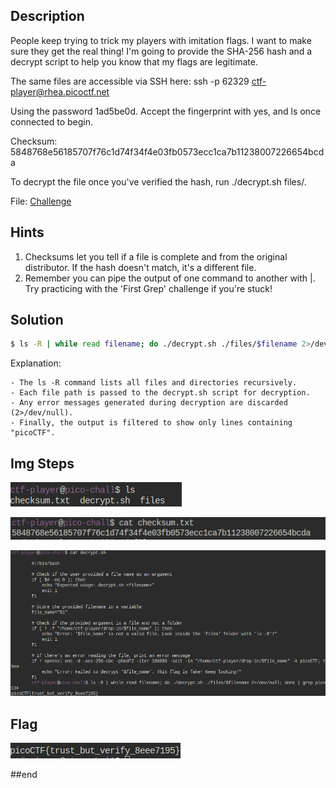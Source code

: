 ## Description
People keep trying to trick my players with imitation flags. I want to make sure they get the real thing! I'm going to provide the SHA-256 hash and a decrypt script to help you know that my flags are legitimate.

The same files are accessible via SSH here:
ssh -p 62329 ctf-player@rhea.picoctf.net

Using the password 1ad5be0d. Accept the fingerprint with yes, and ls once connected to begin. 

Checksum: 5848768e56185707f76c1d74f34f4e03fb0573ecc1ca7b11238007226654bcda

To decrypt the file once you've verified the hash, run ./decrypt.sh files/<file>.

File: [Challenge](https://artifacts.picoctf.net/c_rhea/11/challenge.zip)

## Hints

1. Checksums let you tell if a file is complete and from the original distributor. If the hash doesn't match, it's a different file.
2. Remember you can pipe the output of one command to another with |. Try practicing with the 'First Grep' challenge if you're stuck!


## Solution

```bash
$ ls -R | while read filename; do ./decrypt.sh ./files/$filename 2>/dev/null; done | grep picoCTF
```
Explanation:

``` 
- The ls -R command lists all files and directories recursively.
- Each file path is passed to the decrypt.sh script for decryption.
- Any error messages generated during decryption are discarded (2>/dev/null).
- Finally, the output is filtered to show only lines containing "picoCTF".
```

## Img Steps

![alt text](image.png) 


![alt text](image-2.png) 

 ![alt text](image-5.png) 












## Flag
![alt text](image-6.png)


##end
   
   
